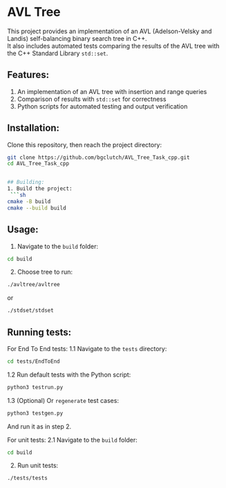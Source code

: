 # AVL Tree
This project provides an implementation of an AVL (Adelson-Velsky and Landis) self-balancing binary search tree in C++.  
It also includes automated tests comparing the results of the AVL tree with the C++ Standard Library `std::set`.

## Features:
1. An implementation of an AVL tree with insertion and range queries
2. Comparison of results with `std::set` for correctness
3. Python scripts for automated testing and output verification

## Installation:
Clone this repository, then reach the project directory:
```sh
git clone https://github.com/bgclutch/AVL_Tree_Task_cpp.git
cd AVL_Tree_Task_cpp


## Building:
1. Build the project:
 ```sh
cmake -B build
cmake --build build
```

## Usage:
1. Navigate to the ```build``` folder:
```sh
cd build
```
2. Choose tree to run:
```sh
./avltree/avltree
```
or
```sh
./stdset/stdset
```

## Running tests:
For End To End tests:
1.1 Navigate to the ```tests``` directory:
```sh
cd tests/EndToEnd
```
1.2 Run default tests with the Python script:
```sh
python3 testrun.py
```
1.3 (Optional) Or ```regenerate``` test cases:
```sh
python3 testgen.py
```
And run it as in step 2.

For unit tests:
2.1 Navigate to the ```build``` folder:
```sh
cd build
```
2. Run unit tests:
```sh
./tests/tests
```
